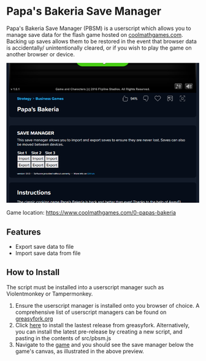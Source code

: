 # Papa's Bakeria Save Manager
Papa's Bakeria Save Manager (PBSM) is a userscript which allows you to manage save data for the flash game hosted on [coolmathgames.com](https://www.coolmathgames.com/0-papas-bakeria). Backing up saves allows them to be restored in the event that browser data is accidentally/ unintentionally cleared, or if you wish to play the game on another browser or device.

![Preview](docs/images/installed-preview.png)

Game location: https://www.coolmathgames.com/0-papas-bakeria

## Features
- Export save data to file
- Import save data from file

## How to Install
The script must be installed into a userscript manager such as Violentmonkey or Tampermonkey.
1. Ensure the userscript manager is installed onto you browser of choice. A comprehensive list of userscript managers can be found on [greasyfork.org](https://greasyfork.org/en/help/installing-user-scripts)
2. Click [here](https://greasyfork.org/en/scripts/474235-papa-s-bakeria-save-manager) to install the lastest release from greasyfork. Alternatively, you can install the latest pre-release by creating a new script, and pasting in the contents of src/pbsm.js
3. Navigate to the [game](https://www.coolmathgames.com/0-papas-bakeria) and you should see the save manager below the game's canvas, as illustrated in the above preview.
